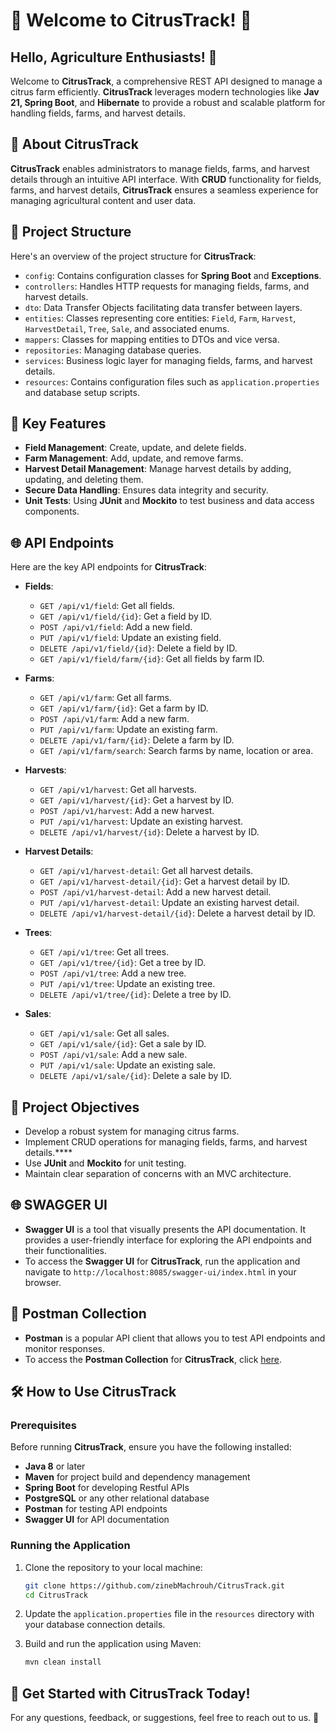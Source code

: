 # 🍋 Welcome to CitrusTrack! 🍋

## Hello, Agriculture Enthusiasts! 👋

Welcome to **CitrusTrack**, a comprehensive REST API designed to manage a citrus farm efficiently. **CitrusTrack** leverages modern technologies like **Jav 21, Spring Boot**, and **Hibernate** to provide a robust and scalable platform for handling fields, farms, and harvest details.

## 🚀 About CitrusTrack

**CitrusTrack** enables administrators to manage fields, farms, and harvest details through an intuitive API interface. With **CRUD** functionality for fields, farms, and harvest details, **CitrusTrack** ensures a seamless experience for managing agricultural content and user data.

## 📁 Project Structure

Here's an overview of the project structure for **CitrusTrack**:

- `config`: Contains configuration classes for **Spring Boot** and **Exceptions**.
- `controllers`: Handles HTTP requests for managing fields, farms, and harvest details.
- `dto`: Data Transfer Objects facilitating data transfer between layers.
- `entities`: Classes representing core entities: `Field`, `Farm`, `Harvest`, `HarvestDetail`, `Tree`, `Sale`,  and associated enums.
- `mappers`: Classes for mapping entities to DTOs and vice versa.
- `repositories`: Managing database queries.
- `services`: Business logic layer for managing fields, farms, and harvest details.
- `resources`: Contains configuration files such as `application.properties` and database setup scripts.

## 🧩 Key Features

- **Field Management**: Create, update, and delete fields.
- **Farm Management**: Add, update, and remove farms.
- **Harvest Detail Management**: Manage harvest details by adding, updating, and deleting them.
- **Secure Data Handling**: Ensures data integrity and security.
- **Unit Tests**: Using **JUnit** and **Mockito** to test business and data access components.

## 🌐 API Endpoints

Here are the key API endpoints for **CitrusTrack**:

- **Fields**:
    - `GET /api/v1/field`: Get all fields.
    - `GET /api/v1/field/{id}`: Get a field by ID.
    - `POST /api/v1/field`: Add a new field.
    - `PUT /api/v1/field`: Update an existing field.
    - `DELETE /api/v1/field/{id}`: Delete a field by ID.
    - `GET /api/v1/field/farm/{id}`: Get all fields by farm ID.

- **Farms**:
    - `GET /api/v1/farm`: Get all farms.
    - `GET /api/v1/farm/{id}`: Get a farm by ID.
    - `POST /api/v1/farm`: Add a new farm.
    - `PUT /api/v1/farm`: Update an existing farm.
    - `DELETE /api/v1/farm/{id}`: Delete a farm by ID.
    - `GET /api/v1/farm/search`: Search farms by name, location or area.

- **Harvests**:
    - `GET /api/v1/harvest`: Get all harvests.
    - `GET /api/v1/harvest/{id}`: Get a harvest by ID.
    - `POST /api/v1/harvest`: Add a new harvest.
    - `PUT /api/v1/harvest`: Update an existing harvest.
    - `DELETE /api/v1/harvest/{id}`: Delete a harvest by ID.
    
- **Harvest Details**:
    - `GET /api/v1/harvest-detail`: Get all harvest details.
    - `GET /api/v1/harvest-detail/{id}`: Get a harvest detail by ID.
    - `POST /api/v1/harvest-detail`: Add a new harvest detail.
    - `PUT /api/v1/harvest-detail`: Update an existing harvest detail.
    - `DELETE /api/v1/harvest-detail/{id}`: Delete a harvest detail by ID.

- **Trees**:
    - `GET /api/v1/tree`: Get all trees.
    - `GET /api/v1/tree/{id}`: Get a tree by ID.
    - `POST /api/v1/tree`: Add a new tree.
    - `PUT /api/v1/tree`: Update an existing tree.
    - `DELETE /api/v1/tree/{id}`: Delete a tree by ID.

- **Sales**:
    - `GET /api/v1/sale`: Get all sales.
    - `GET /api/v1/sale/{id}`: Get a sale by ID.
    - `POST /api/v1/sale`: Add a new sale.
    - `PUT /api/v1/sale`: Update an existing sale.
    - `DELETE /api/v1/sale/{id}`: Delete a sale by ID.


## 🎯 Project Objectives

- Develop a robust system for managing citrus farms.
- Implement CRUD operations for managing fields, farms, and harvest details.****
- Use **JUnit** and **Mockito** for unit testing.
- Maintain clear separation of concerns with an MVC architecture.

## 🌐 SWAGGER UI
- **Swagger UI** is a tool that visually presents the API documentation. It provides a user-friendly interface for exploring the API endpoints and their functionalities.
- To access the **Swagger UI** for **CitrusTrack**, run the application and navigate to `http://localhost:8085/swagger-ui/index.html` in your browser.

## 🧩 Postman Collection

- **Postman** is a popular API client that allows you to test API endpoints and monitor responses.
- To access the **Postman Collection** for **CitrusTrack**, click [here](https://swiftride.postman.co/workspace/My-Workspace~5068411f-ba84-490f-827d-09a1db076e70/collection/33286297-882e01b6-82c6-48e6-a38d-5ae29bfd17dd).

## 🛠️ How to Use CitrusTrack

### Prerequisites

Before running **CitrusTrack**, ensure you have the following installed:

- **Java 8** or later
- **Maven** for project build and dependency management
- **Spring Boot** for developing Restful APIs
- **PostgreSQL** or any other relational database
- **Postman** for testing API endpoints
- **Swagger UI** for API documentation

### Running the Application

1. Clone the repository to your local machine:
   ```bash
   git clone https://github.com/zinebMachrouh/CitrusTrack.git
   cd CitrusTrack
   ```

2. Update the `application.properties` file in the `resources` directory with your database connection details.

3. Build and run the application using Maven:
   ```bash
   mvn clean install
   ```

## 🎉 Get Started with CitrusTrack Today!

For any questions, feedback, or suggestions, feel free to reach out to us. 📧